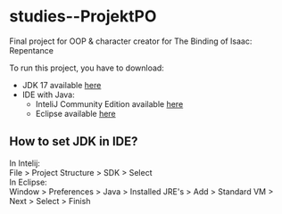 # studies--ProjektPO
Final project for OOP &amp; character creator for The Binding of Isaac: Repentance

To run this project, you have to download:
- JDK 17 available [here](https://www.oracle.com/java/technologies/javase/jdk17-archive-downloads.html)
- IDE with Java:
    - InteliJ Community Edition available [here](https://www.jetbrains.com/idea/download/)
    - Eclipse available [here](https://www.eclipse.org/downloads/)

## How to set JDK in IDE?
In Intelij:\
File > Project Structure > SDK > Select\
In Eclipse:\
Window > Preferences > Java > Installed JRE's >  Add > Standard VM > Next > Select > Finish
